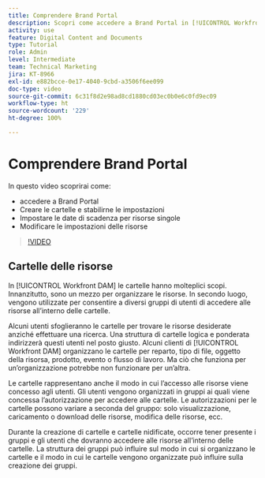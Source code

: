 ```yaml
---
title: Comprendere Brand Portal
description: Scopri come accedere a Brand Portal in [!UICONTROL Workfront DAM], creare cartelle, impostare le date di scadenza per le singole risorse e modificare le impostazioni delle risorse.
activity: use
feature: Digital Content and Documents
type: Tutorial
role: Admin
level: Intermediate
team: Technical Marketing
jira: KT-8966
exl-id: e882bcce-0e17-4040-9cbd-a3506f6ee099
doc-type: video
source-git-commit: 6c31f8d2e98ad8cd1880cd03ec0b0e6c0fd9ec09
workflow-type: ht
source-wordcount: '229'
ht-degree: 100%

---
```


# Comprendere Brand Portal

In questo video scoprirai come:

* accedere a Brand Portal
* Creare le cartelle e stabilirne le impostazioni
* Impostare le date di scadenza per risorse singole
* Modificare le impostazioni delle risorse

>[!VIDEO](https://video.tv.adobe.com/v/335229/?quality=12&learn=on)

## Cartelle delle risorse

In [!UICONTROL Workfront DAM] le cartelle hanno molteplici scopi. Innanzitutto, sono un mezzo per organizzare le risorse. In secondo luogo, vengono utilizzate per consentire a diversi gruppi di utenti di accedere alle risorse all’interno delle cartelle.

Alcuni utenti sfoglieranno le cartelle per trovare le risorse desiderate anziché effettuare una ricerca. Una struttura di cartelle logica e ponderata indirizzerà questi utenti nel posto giusto. Alcuni clienti di [!UICONTROL Workfront DAM] organizzano le cartelle per reparto, tipo di file, oggetto della risorsa, prodotto, evento o flusso di lavoro. Ma ciò che funziona per un’organizzazione potrebbe non funzionare per un’altra.

Le cartelle rappresentano anche il modo in cui l’accesso alle risorse viene concesso agli utenti. Gli utenti vengono organizzati in gruppi ai quali viene concessa l’autorizzazione per accedere alle cartelle. Le autorizzazioni per le cartelle possono variare a seconda del gruppo: solo visualizzazione, caricamento o download delle risorse, modifica delle risorse, ecc.

Durante la creazione di cartelle e cartelle nidificate, occorre tener presente i gruppi e gli utenti che dovranno accedere alle risorse all’interno delle cartelle. La struttura dei gruppi può influire sul modo in cui si organizzano le cartelle e il modo in cui le cartelle vengono organizzate può influire sulla creazione dei gruppi.
